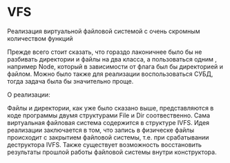 # VFS
Реализация виртуальной файловой системой с очень скромным количеством функций

Прежде всего стоит сказать, что гораздо лаконичнее было бы не разбивать директории и файлы на два класса, а пользоваться одним , например Node, который в зависимости от флага был бы директорией и файлом. Можно было также для реализации воспользоваться СУБД, тогда задача была бы значительно проще.

О реализации: 

Файлы и директории, как уже было сказано выше, представляются в коде программы двумя структурами File и Dir соотвественно. Сама виртуальная файловая система содержится в структуре IVFS. Идея реализации заключается в том, что запись в физическе файлы происходит с закрытием файловой системы, т.е. при срабатывании деструктора IVFS. Также существует возможность восстановить результаты прошлой работы файловой системы внутри конструктора.

